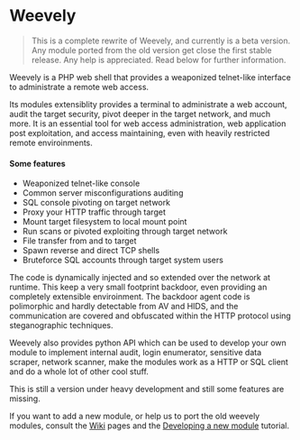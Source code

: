 Weevely 
=======

> This is a complete rewrite of Weevely, and currently is a beta version. 
> Any module ported from the old version get close the first stable release. Any help is appreciated. Read below for further information.

Weevely is a PHP web shell that provides a weaponized telnet-like interface to administrate a remote web access.

Its modules extensiblity provides a terminal to administrate a web account, audit the target security, pivot deeper in the target network, and much more. It is an essential tool for web access administration, web application post exploitation, and access maintaining, even with heavily restricted remote enviroinments. 

#### Some features

* Weaponized telnet-like console
* Common server misconfigurations auditing
* SQL console pivoting on target network 
* Proxy your HTTP traffic through target
* Mount target filesystem to local mount point
* Run scans or pivoted exploiting through target network
* File transfer from and to target
* Spawn reverse and direct TCP shells
* Bruteforce SQL accounts through target system users

The code is dynamically injected and so extended over the network at runtime. This keep a very small footprint backdoor, even providing an completely extensible enviroinment. The backdoor agent code is polimorphic and hardly detectable from AV and HIDS, and the communication are covered and obfuscated within the HTTP protocol using steganographic techniques.

Weevely also provides python API which can be used to develop your own module to implement internal audit, login enumerator, sensitive data scraper, network scanner, make the modules work as a HTTP or SQL client and do a whole lot of other cool stuff.

This is still a version under heavy development and still some features are missing.

If you want to add a new module, or help us to port the old weevely modules, consult the [Wiki](wiki) pages and the [Developing a new module](wiki/developing-a-new-module) tutorial.
